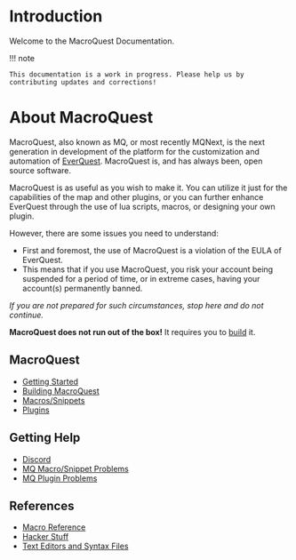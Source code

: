 # Introduction

Welcome to the MacroQuest Documentation.

!!! note

    This documentation is a work in progress. Please help us by contributing updates and corrections!

# About MacroQuest

MacroQuest, also known as MQ, or most recently MQNext, is the next generation in development of the platform for the customization and automation of [EverQuest](http://www.everquest.com).  MacroQuest is, and has always been, open source software.

MacroQuest is as useful as you wish to make it. You can utilize it just for the capabilities of the map and other plugins, or you can further enhance EverQuest through the use of lua scripts, macros, or designing your own plugin.

However, there are some issues you need to understand:

* First and foremost, the use of MacroQuest is a violation of the EULA of EverQuest.
* This means that if you use MacroQuest, you risk your account being suspended for a period of time, or in extreme cases, having your account(s) permanently banned.

_If you are not prepared for such circumstances, stop here and do not continue._

**MacroQuest does not run out of the box!** It requires you to [build](main/building.md) it.

## MacroQuest

* [Getting Started](main/README.md)
* [Building MacroQuest](main/building.md)
* [Macros/Snippets](macros/getting-started.md)
* [Plugins](plugins/README.md)

## Getting Help

* [Discord](https://discord.gg/77C4Ke6HKg)
* [MQ Macro/Snippet Problems](macros/general-help.md)
* [MQ Plugin Problems](plugins/general-help.md)

## References

* [Macro Reference](macros/README.md)
* [Hacker Stuff](main/hacker-stuff.md)
* [Text Editors and Syntax Files](main/other-applications/text-editors/)
